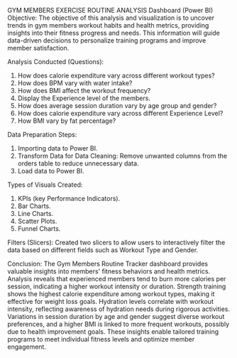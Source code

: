 GYM MEMBERS EXERCISE ROUTINE ANALYSIS Dashboard (Power BI)
Objective:
The objective of this analysis and visualization is to uncover trends in gym members workout habits and health metrics, providing insights into their fitness progress and needs. This information will guide data-driven decisions to personalize training programs and improve member satisfaction.

Analysis Conducted (Questions):
1. How does calorie expenditure vary across different workout types?
2. How does BPM vary with water intake?
3. How does BMI affect the workout frequency?
4. Display the Experience level of the members.
5. How does average session duration vary by age group and gender?
6. How does calorie expenditure vary across different Experience Level? 
7. How BMI vary by fat percentage? 

Data Preparation Steps:
1. Importing data to Power BI.
2. Transform Data for Data Cleaning:
Remove unwanted columns from the orders table to reduce unnecessary data.
3. Load data to Power BI.

Types of Visuals Created:
1. KPIs (key Performance Indicators).
2. Bar Charts.
3. Line Charts.
4. Scatter Plots.
5. Funnel Charts.

Filters (Slicers):
Created two slicers to allow users to interactively filter the data based on different fields such as Workout Type and Gender.

Conclusion:
The Gym Members Routine Tracker dashboard provides valuable insights into members' fitness behaviors and health metrics. Analysis reveals that experienced members tend to burn more calories per session, indicating a higher workout intensity or duration. 
Strength training shows the highest calorie expenditure among workout types, making it effective for weight loss goals. Hydration levels correlate with workout intensity, reflecting awareness of hydration needs during rigorous activities. 
Variations in session duration by age and gender suggest diverse workout preferences, and a higher BMI is linked to more frequent workouts, possibly due to health improvement goals. 
These insights enable tailored training programs to meet individual fitness levels and optimize member engagement.

